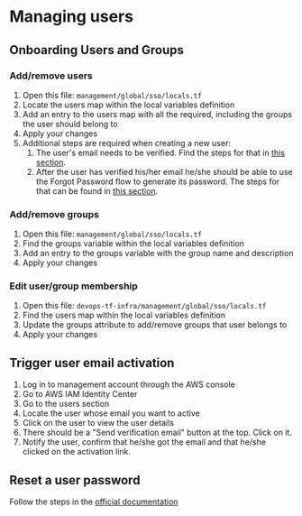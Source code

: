 # Managing users

## Onboarding Users and Groups

### Add/remove users
1. Open this file: `management/global/sso/locals.tf`
2. Locate the users map within the local variables definition
3. Add an entry to the users map with all the required, including the groups the user should belong to
4. Apply your changes
5. Additional steps are required when creating a new user:
    1. The user's email needs to be verified. Find the steps for that in [this section](#trigger-user-email-activation).
    2. After the user has verified his/her email he/she should be able to use the Forgot Password flow to generate its password. The steps for that can be found in [this section](#reset-a-user-password).

### Add/remove groups
1. Open this file: `management/global/sso/locals.tf`
2. Find the groups variable within the local variables definition
3. Add an entry to the groups variable with the group name and description
4. Apply your changes

### Edit user/group membership
1. Open this file: `devops-tf-infra/management/global/sso/locals.tf`
2. Find the users map within the local variables definition
3. Update the groups attribute to add/remove groups that user belongs to
4. Apply your changes

## Trigger user email activation
1. Log in to management account through the AWS console
2. Go to AWS IAM Identity Center
3. Go to the users section
4. Locate the user whose email you want to active
5. Click on the user to view the user details
6. There should be a "Send verification email" button at the top. Click on it.
7. Notify the user, confirm that he/she got the email and that he/she clicked on the activation link.

## Reset a user password
Follow the steps in the [official documentation](https://docs.aws.amazon.com/singlesignon/latest/userguide/resetuserpwd.html)
